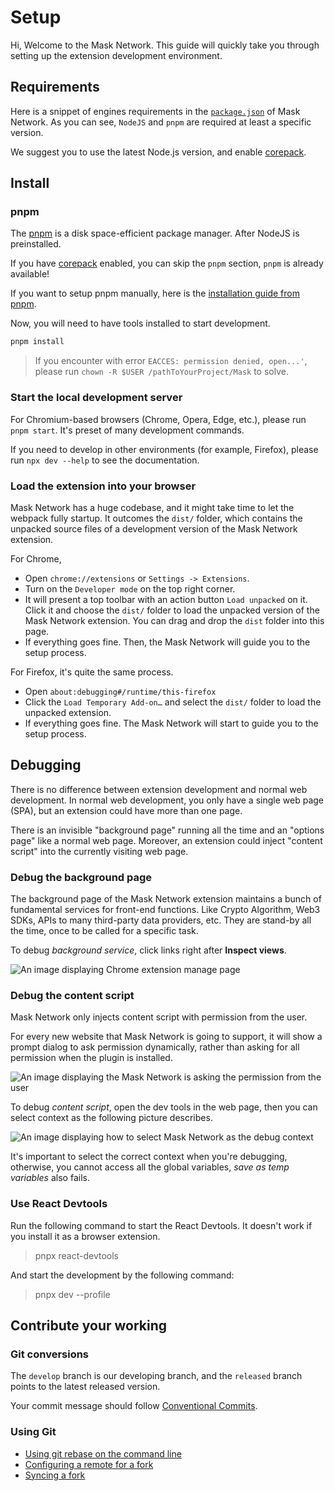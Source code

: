 # Setup

Hi, Welcome to the Mask Network. This guide will quickly take you through setting up the extension development environment.

## Requirements

Here is a snippet of engines requirements in the [`package.json`](../package.json) of Mask Network. As you can see, `NodeJS` and `pnpm` are required at least a specific version.

We suggest you to use the latest Node.js version, and enable [corepack](https://nodejs.org/api/corepack.html).

## Install

### pnpm

The [pnpm](https://pnpm.io/) is a disk space-efficient package manager. After NodeJS is preinstalled.

If you have [corepack](https://nodejs.org/api/corepack.html) enabled, you can skip the `pnpm` section, `pnpm` is already available!

If you want to setup pnpm manually, here is the [installation guide from pnpm](https://pnpm.io/installation).

Now, you will need to have tools installed to start development.

```bash
pnpm install
```

> If you encounter with error `EACCES: permission denied, open...'`, please run `chown -R $USER /pathToYourProject/Mask` to solve.

### Start the local development server

For Chromium-based browsers (Chrome, Opera, Edge, etc.), please run `pnpm start`. It's preset of many development commands.

If you need to develop in other environments (for example, Firefox), please run `npx dev --help` to see the documentation.

### Load the extension into your browser

Mask Network has a huge codebase, and it might take time to let the webpack fully startup. It outcomes the `dist/` folder, which contains the unpacked source files of a development version of the Mask Network extension.

For Chrome,

- Open `chrome://extensions` or `Settings -> Extensions`.
- Turn on the `Developer mode` on the top right corner.
- It will present a top toolbar with an action button `Load unpacked` on it. Click it and choose the `dist/` folder to load the unpacked version of the Mask Network extension. You can drag and drop the `dist` folder into this page.
- If everything goes fine. Then, the Mask Network will guide you to the setup process.

For Firefox, it's quite the same process.

- Open `about:debugging#/runtime/this-firefox`
- Click the `Load Temporary Add-on…` and select the `dist/` folder to load the unpacked extension.
- If everything goes fine. The Mask Network will start to guide you to the setup process.

## Debugging

There is no difference between extension development and normal web development. In normal web development, you only have a single web page (SPA), but an extension could have more than one page.

There is an invisible "background page" running all the time and an "options page" like a normal web page. Moreover, an extension could inject "content script" into the currently visiting web page.

### Debug the background page

The background page of the Mask Network extension maintains a bunch of fundamental services for front-end functions. Like Crypto Algorithm, Web3 SDKs, APIs to many third-party data providers, etc. They are stand-by all the time, once to be called for a specific task.

To debug _background service_, click links right after **Inspect views**.

![An image displaying Chrome extension manage page](https://user-images.githubusercontent.com/5390719/103509131-5ce0cb00-4e9d-11eb-9aec-b24b9888b863.png)

### Debug the content script

Mask Network only injects content script with permission from the user.

For every new website that Mask Network is going to support, it will show a prompt dialog to ask permission dynamically, rather than asking for all permission when the plugin is installed.

![An image displaying the Mask Network is asking the permission from the user](https://user-images.githubusercontent.com/52657989/158566232-30c52a17-0168-488c-a292-4fc4059ecb9c.png)

To debug _content script_, open the dev tools in the web page, then you can select context as the following picture describes.

![An image displaying how to select Mask Network as the debug context](https://user-images.githubusercontent.com/5390719/103509436-1a6bbe00-4e9e-11eb-9b18-bde021337944.png)

It's important to select the correct context when you're debugging,
otherwise, you cannot access all the global variables,
_save as temp variables_ also fails.

### Use React Devtools

Run the following command to start the React Devtools. It doesn't work if you install it as a browser extension.

> pnpx react-devtools

And start the development by the following command:

> pnpx dev --profile

## Contribute your working

### Git conversions

The `develop` branch is our developing branch, and the `released` branch points to the latest released version.

Your commit message should follow [Conventional Commits](https://www.conventionalcommits.org).

### Using Git

- [Using git rebase on the command line](https://docs.github.com/en/github/getting-started-with-github/using-git-rebase-on-the-command-line)
- [Configuring a remote for a fork](https://docs.github.com/en/github/collaborating-with-issues-and-pull-requests/configuring-a-remote-for-a-fork)
- [Syncing a fork](https://docs.github.com/en/github/collaborating-with-issues-and-pull-requests)
